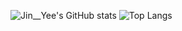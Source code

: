 ![Jin__Yee's GitHub stats](https://github-readme-stats.vercel.app/api?username=kjinyeek&show_icons=true&theme=ambient_gradient)
![Top Langs](https://github-readme-stats.vercel.app/api/top-langs/?username=kjinyeek&layout=compact)
